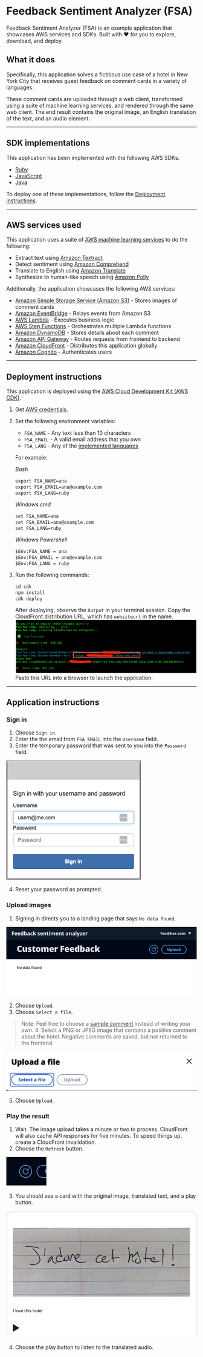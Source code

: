 # Feedback Sentiment Analyzer (FSA)

Feedback Sentiment Analyzer (FSA) is an example application that showcases AWS services and SDKs. Built with ❤️ for you to explore, download, and deploy.

## What it does

Specifically, this application solves a fictitious use case of a hotel in New York City that receives guest feedback on comment cards in a variety of languages.

These comment cards are uploaded through a web client, transformed using a suite of machine learning services, and rendered through the same web client. The end result contains the original image, an English translation of the text, and an audio element.

---

## SDK implementations

This application has been implemented with the following AWS SDKs.

- [Ruby](../../ruby/cross_service_examples/feedback_sentiment_analyzer/README.md)
- [JavaScript](../../javascriptv3/example_code/cross-services/feedback-sentiment-analyzer/README.md)
- [Java](../../javav2/usecases/creating_fsa_app/README.md)

To deploy one of these implementations, follow the [Deployment instructions](#deployment-instructions).

---

## AWS services used

This application uses a suite of [AWS machine learning services](https://aws.amazon.com/machine-learning/) to do the following:

- Extract text using [Amazon Textract](https://docs.aws.amazon.com/textract/latest/dg/what-is.html)
- Detect sentiment using [Amazon Comprehend](https://docs.aws.amazon.com/comprehend/latest/dg/what-is.html)
- Translate to English using [Amazon Translate](https://docs.aws.amazon.com/translate/latest/dg/what-is.html)
- Synthesize to human-like speech using [Amazon Polly](https://docs.aws.amazon.com/polly/latest/dg/what-is.html)

Additionally, the application showcases the following AWS services:

- [Amazon Simple Storage Service (Amazon S3)](https://docs.aws.amazon.com/AmazonS3/latest/userguide/Welcome.html) - Stores images of comment cards
- [Amazon EventBridge](https://docs.aws.amazon.com/eventbridge/latest/userguide/eb-what-is.html) - Relays events from Amazon S3
- [AWS Lambda](https://docs.aws.amazon.com/lambda/latest/dg/welcome.html) - Executes business logic
- [AWS Step Functions](https://docs.aws.amazon.com/step-functions/latest/dg/welcome.html) - Orchestrates multiple Lambda functions
- [Amazon DynamoDB](https://docs.aws.amazon.com/amazondynamodb/latest/developerguide/Introduction.html) - Stores details about each comment
- [Amazon API Gateway](https://docs.aws.amazon.com/apigateway/latest/developerguide/welcome.html) - Routes requests from frontend to backend
- [Amazon CloudFront](https://docs.aws.amazon.com/AmazonCloudFront/latest/DeveloperGuide/Introduction.html) - Distributes this application globally
- [Amazon Cognito](https://docs.aws.amazon.com/cognito/latest/developerguide/what-is-amazon-cognito.html) - Authenticates users

---

## Deployment instructions

This application is deployed using the [AWS Cloud Development Kit (AWS CDK)](https://docs.aws.amazon.com/cdk/v2/guide/home.html).

1. Get [AWS credentials](https://docs.aws.amazon.com/cli/latest/userguide/cli-configure-files.html).
1. Set the following environment variables:

   - `FSA_NAME` - Any text less than 10 characters
   - `FSA_EMAIL` - A valid email address that you own
   - `FSA_LANG` - Any of the [implemented languages](#sdk-implementations)

   For example:

   _Bash_

   ```
   export FSA_NAME=ana
   export FSA_EMAIL=ana@example.com
   export FSA_LANG=ruby
   ```

   _Windows cmd_

   ```
   set FSA_NAME=ana
   set FSA_EMAIL=ana@example.com
   set FSA_LANG=ruby
   ```

   _Windows Powershell_

   ```
   $Env:FSA_NAME = ana
   $Env:FSA_EMAIL = ana@example.com
   $Env:FSA_LANG = ruby
   ```

1. Run the following commands:
   ```
   cd cdk
   npm install
   cdk deploy
   ```
   After deploying, observe the `Output` in your terminal session.
   Copy the CloudFront distribution URL, which has `websiteurl` in the name.
   ![console output](docs/output.png)
   Paste this URL into a browser to launch the application.

---

## Application instructions

### Sign in

1. Choose `Sign in`.
2. Enter the the email from `FSA_EMAIL` into the `Username` field.
3. Enter the temporary password that was sent to you into the `Password` field.

![login form](docs/login.png)

4. Reset your password as prompted.

### Upload images

1. Signing in directs you to a landing page that says `No data found`.

![empty](docs/no-data-found.png)

2. Choose `Upload`.
3. Choose `Select a file`.

> Note: Feel free to choose a [sample comment](/comments) instead of writing your own. 4. Select a PNG or JPEG image that contains a positive comment about the hotel. Negative comments are saved, but not returned to the frontend.

![upload](docs/upload.png)

5. Choose `Upload`.

### Play the result

1. Wait. The image upload takes a minute or two to process. CloudFront will also cache API responses for five 
minutes. To speed things up, create a CloudFront invalidation.
2. Choose the `Refresh` button.

![refresh](docs/refresh.png)

3. You should see a card with the original image, translated text, and a play button.

![translated text](docs/card.png)

4. Choose the play button to listen to the translated audio.

